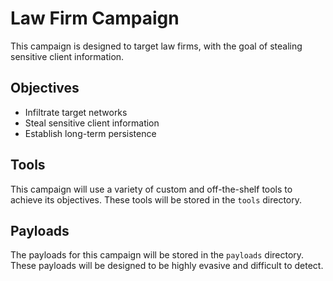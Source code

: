 # Law Firm Campaign

This campaign is designed to target law firms, with the goal of stealing sensitive client information.

## Objectives

- Infiltrate target networks
- Steal sensitive client information
- Establish long-term persistence

## Tools

This campaign will use a variety of custom and off-the-shelf tools to achieve its objectives. These tools will be stored in the `tools` directory.

## Payloads

The payloads for this campaign will be stored in the `payloads` directory. These payloads will be designed to be highly evasive and difficult to detect.
